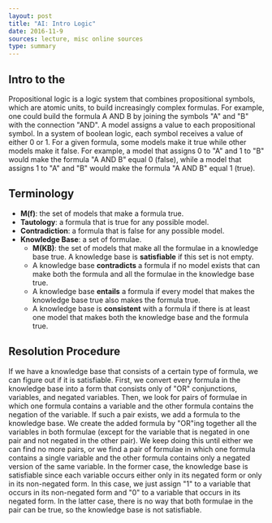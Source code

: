 ```yaml
---
layout: post
title: "AI: Intro Logic"
date: 2016-11-9
sources: lecture, misc online sources
type: summary
---
```


## Intro to the 
Propositional logic is a logic system that combines propositional symbols, which are atomic units, to build increasingly complex formulas. For example, one could build the formula A AND B by joining the symbols "A" and "B" with the connection "AND".
A model assigns a value to each propositional symbol. In a system of boolean logic, each symbol receives a value of either 0 or 1. For a given formula, some models make it true while other models make it false. For example, a model that assigns 0 to "A" and 1 to "B" would make the formula "A AND B" equal 0 (false), while a model that assigns 1 to "A" and "B" would make the formula "A AND B" equal 1 (true).

## Terminology
* **M(f)**: the set of models that make a formula true.
* **Tautology**: a formula that is true for any possible model.
* **Contradiction**: a formula that is false for any possible model.
* **Knowledge Base**: a set of formulae.
  * **M(KB)**: the set of models that make all the formulae in a knowledge base true. A knowledge base is **satisfiable** if this set is not empty.
  * A knowledge base **contradicts** a formula if no model exists that can make both the formula and all the formulae in the knowledge base true.
  * A knowledge base **entails** a formula if every model that makes the knowledge base true also makes the formula true.
  * A knowledge base is **consistent** with a formula if there is at least one model that makes both the knowledge base and the formula true.
  
## Resolution Procedure
If we have a knowledge base that consists of a certain type of formula, we can figure out if it is satisfiable. First, we convert every formula in the knowledge base into a form that consists only of "OR" conjunctions, variables, and negated variables. Then, we look for pairs of formulae in which one formula contains a variable and the other formula contains the negation of the variable. If such a pair exists, we add a formula to the knowledge base. We create the added formula by "OR"ing together all the variables in both formulae (except for the variable that is negated in one pair and not negated in the other pair). We keep doing this until either we can find no more pairs, or we find a pair of formulae in which one formula contains a single variable and the other formula contains only a negated version of the same variable. In the former case, the knowledge base is satisfiable since each variable occurs either only in its negated form or only in its non-negated form. In this case, we just assign "1" to a variable that occurs in its non-negated form and "0" to a variable that occurs in its negated form. In the latter case, there is no way that both formulae in the pair can be true, so the knowledge base is not satisfiable.
